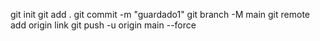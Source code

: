 git init
git add .
git commit -m "guardado1"
git branch -M main 
git remote add origin link
git push -u origin main --force
